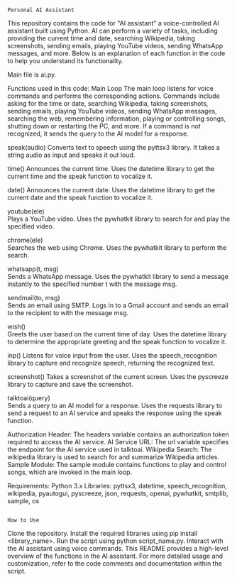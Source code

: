                                                                                                 Personal AI Assistant


This repository contains the code for "AI assistant" a voice-controlled AI assistant built using Python. AI can perform a variety of tasks, including providing the current time and date, searching Wikipedia, taking screenshots, sending emails, playing YouTube videos, sending WhatsApp messages, and more. Below is an explanation of each function in the code to help you understand its functionality.

Main file is ai.py.

Functions used in this code:
Main Loop 
  The main loop listens for voice commands and performs the corresponding actions.
  Commands include asking for the time or date, searching Wikipedia, taking screenshots, sending emails, playing YouTube videos, sending WhatsApp messages, searching the web, remembering information, playing or controlling songs, shutting down or restarting the PC, and more.
  If a command is not recognized, it sends the query to the AI model for a response.
  
 speak(audio) 
  Converts text to speech using the pyttsx3 library.
  It takes a string audio as input and speaks it out loud.
  
  time() 
  Announces the current time.
  Uses the datetime library to get the current time and the speak function to vocalize it.
  
  date() 
  Announces the current date.
  Uses the datetime library to get the current date and the speak function to vocalize it.
  
  youtube(ele)  
  Plays a YouTube video.
  Uses the pywhatkit library to search for and play the specified video.
  
  chrome(ele)  
  Searches the web using Chrome.
  Uses the pywhatkit library to perform the search.
  
  whatsapp(t, msg)  
  Sends a WhatsApp message.
  Uses the pywhatkit library to send a message instantly to the specified number t with the message msg.
  
  sendmail(to, msg)  
  Sends an email using SMTP.
  Logs in to a Gmail account and sends an email to the recipient to with the message msg.
  
  wish()  
  Greets the user based on the current time of day.
  Uses the datetime library to determine the appropriate greeting and the speak function to vocalize it.
  
  inp() 
  Listens for voice input from the user.
  Uses the speech_recognition library to capture and recognize speech, returning the recognized text.
  
  screenshot() 
  Takes a screenshot of the current screen.
  Uses the pyscreeze library to capture and save the screenshot.
  
  talktoai(query)  
  Sends a query to an AI model for a response.
  Uses the requests library to send a request to an AI service and speaks the response using the speak function.
  
Authorization Header: The headers variable contains an authorization token required to access the AI service.
AI Service URL: The url variable specifies the endpoint for the AI service used in talktoai.
Wikipedia Search: The wikipedia library is used to search for and summarize Wikipedia articles.
Sample Module: The sample module contains functions to play and control songs, which are invoked in the main loop.

Requirements:
Python 3.x
Libraries:
pyttsx3, datetime, speech_recognition, wikipedia, pyautogui, pyscreeze, json, requests, openai, pywhatkit, smtplib, sample, os

                                                                                                        How to Use 
Clone the repository.
Install the required libraries using pip install <library_name>.
Run the script using python script_name.py.
Interact with the AI assistant using voice commands.
This README provides a high-level overview of the functions in the  AI assistant. For more detailed usage and customization, refer to the code comments and documentation within the script.
